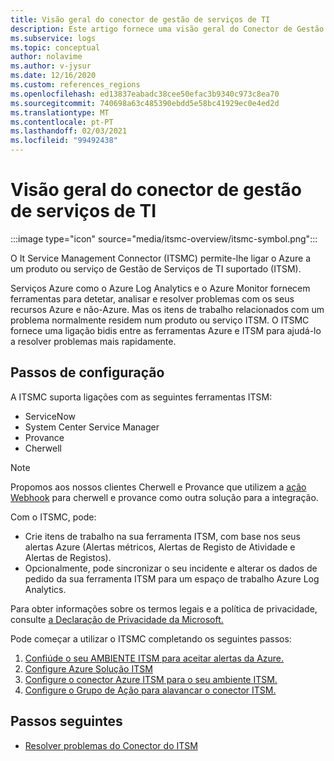 ```yaml
---
title: Visão geral do conector de gestão de serviços de TI
description: Este artigo fornece uma visão geral do Conector de Gestão de Serviços de TI (ITSMC).
ms.subservice: logs
ms.topic: conceptual
author: nolavime
ms.author: v-jysur
ms.date: 12/16/2020
ms.custom: references_regions
ms.openlocfilehash: ed13837eabadc38cee50efac3b9340c973c8ea70
ms.sourcegitcommit: 740698a63c485390ebdd5e58bc41929ec0e4ed2d
ms.translationtype: MT
ms.contentlocale: pt-PT
ms.lasthandoff: 02/03/2021
ms.locfileid: "99492438"
---
```

# <a name="it-service-management-connector-overview"></a>Visão geral do conector de gestão de serviços de TI

:::image type="icon" source="media/itsmc-overview/itsmc-symbol.png":::

O It Service Management Connector (ITSMC) permite-lhe ligar o Azure a um produto ou serviço de Gestão de Serviços de TI suportado (ITSM).

Serviços Azure como o Azure Log Analytics e o Azure Monitor fornecem ferramentas para detetar, analisar e resolver problemas com os seus recursos Azure e não-Azure. Mas os itens de trabalho relacionados com um problema normalmente residem num produto ou serviço ITSM. O ITSMC fornece uma ligação bidis entre as ferramentas Azure e ITSM para ajudá-lo a resolver problemas mais rapidamente.

## <a name="configuration-steps"></a>Passos de configuração

A ITSMC suporta ligações com as seguintes ferramentas ITSM:

-   ServiceNow
-   System Center Service Manager
-   Provance
-   Cherwell

   >[!NOTE]
> Propomos aos nossos clientes Cherwell e Provance que utilizem a [ação Webhook](./action-groups.md#webhook) para cherwell e provance como outra solução para a integração.

Com o ITSMC, pode:

-  Crie itens de trabalho na sua ferramenta ITSM, com base nos seus alertas Azure (Alertas métricos, Alertas de Registo de Atividade e Alertas de Registos).
-  Opcionalmente, pode sincronizar o seu incidente e alterar os dados de pedido da sua ferramenta ITSM para um espaço de trabalho Azure Log Analytics.

Para obter informações sobre os termos legais e a política de privacidade, consulte [a Declaração de Privacidade da Microsoft.](https://go.microsoft.com/fwLink/?LinkID=522330&clcid=0x9)

Pode começar a utilizar o ITSMC completando os seguintes passos:

1. [Confiúde o seu AMBIENTE ITSM para aceitar alertas da Azure.](./itsmc-connections.md)
1. [Configure Azure Solução ITSM](./itsmc-definition.md#add-it-service-management-connector)
1. [Configure o conector Azure ITSM para o seu ambiente ITSM.](./itsmc-definition.md#create-an-itsm-connection)
1. [Configure o Grupo de Ação para alavancar o conector ITSM.](./itsmc-definition.md#define-a-template)

## <a name="next-steps"></a>Passos seguintes

* [Resolver problemas do Conector do ITSM](./itsmc-resync-servicenow.md)